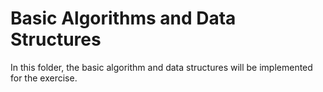 # Basic Algorithms and Data Structures

In this folder, the basic algorithm and data structures will be implemented for the exercise.